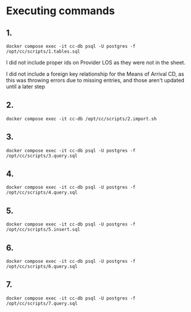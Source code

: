 # Executing commands

## 1.

`docker compose exec -it cc-db psql -U postgres -f /opt/cc/scripts/1.tables.sql`

I did not include proper ids on Provider LOS as they were not in the sheet.

I did not include a foreign key relationship for the Means of Arrival CD, as this was throwing errors due to missing entries, and those aren't updated until a later step

## 2.

`docker compose exec -it cc-db /opt/cc/scripts/2.import.sh`

## 3.

`docker compose exec -it cc-db psql -U postgres -f /opt/cc/scripts/3.query.sql`

## 4.

`docker compose exec -it cc-db psql -U postgres -f /opt/cc/scripts/4.query.sql`

## 5.

`docker compose exec -it cc-db psql -U postgres -f /opt/cc/scripts/5.insert.sql`

## 6.

`docker compose exec -it cc-db psql -U postgres -f /opt/cc/scripts/6.query.sql`

## 7.

`docker compose exec -it cc-db psql -U postgres -f /opt/cc/scripts/7.query.sql`
